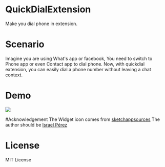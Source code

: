 # QuickDialExtension
Make you dial phone in extension.

# Scenario
Imagine you are using What's app or facebook, You need to switch to Phone app or even Contact app to dial phone. 
Now, with quickdial extension, you can easily dial a phone number without leaving a chat context.

# Demo
<img src = "http://xuntaimage.qiniudn.com/QuickDialExtension.png" />

#Acknowledgement
The Widget icon comes from <a href = "http://www.sketchappsources.com/free-source/555-9cards-logo-sketch-freebie.html">sketchappsources</a>
The author should be <a href = "https://dribbble.com/israelperezglez">Israel Pérez</a>

# License
MIT License
